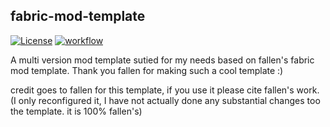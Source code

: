 ## fabric-mod-template

[![License](https://img.shields.io/github/license/JacktheDevel0per/multi-version-FMT.svg)](http://www.gnu.org/licenses/lgpl-3.0.html)
[![workflow](https://github.com/JacktheDevel0per/multi-version-FMT/actions/workflows/gradle.yml/badge.svg)](https://github.com/JacktheDevel0per/multi-version-FMT/actions/workflows/gradle.yml)


A multi version mod template sutied for my needs based on fallen's fabric mod template.
Thank you fallen for making such a cool template :)

credit goes to fallen for this template, if you use it please cite fallen's work. (I only reconfigured it, I have not actually done any substantial changes too the template. it is 100% fallen's)
